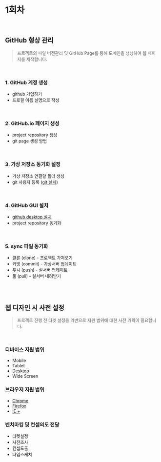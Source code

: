 # 1회차

<br>

## GitHub 형상 관리
> 프로젝트의 파일 버전관리 및 GitHub Page를 통해 도메인을 생성하여 웹 페이지를 제작합니다.

<br>

### 1. GitHub 계정 생성
- github 가입하기
- 프로필 이름 실명으로 작성

<br>

### 2. GitHub.io 페이지 생성

- project repository 생성
- git page 생성 방법

<br>

### 3. 가상 저장소 동기화 설정

- 가상 저장소 연결할 폴더 생성
- git 사용자 등록 ([git 설치](https://coding-factory.tistory.com/245))

<br>

### 4. GitHub GUI 설치

- [github desktop 설치](https://desktop.github.com/)
- project repository 동기화

<br>

### 5. sync 파일 동기화

- 클론 (clone) - 프로젝트 가져오기
- 커밋 (commit) - 가상서버 업데이트
- 푸시 (push) - 실서버 업데이트
- 풀 (pull) - 실서버 내려받기

<br>
<br>

## 웹 디자인 시 사전 설정
> 프로젝트 진행 전 타겟 설정을 기반으로 지원 범위에 대한 사전 기획이 필요합니다.

<br>

### 디바이스 지원 범위
- Mobile
- Tablet
- Desktop
- Wide Screen

### 브라우저 지원 범위
- [Chrome](https://www.google.com/intl/ko_ALL/chrome/)
- [Firefox](https://www.mozilla.org/ko/firefox/new/)
- [IE +](https://support.microsoft.com/ko-kr/help/17621/internet-explorer-downloads)

### 벤치마킹 및 컨셉의도 전달
- 타켓설정
- 사전조사
- 컨셉도출
- 타입스케치
